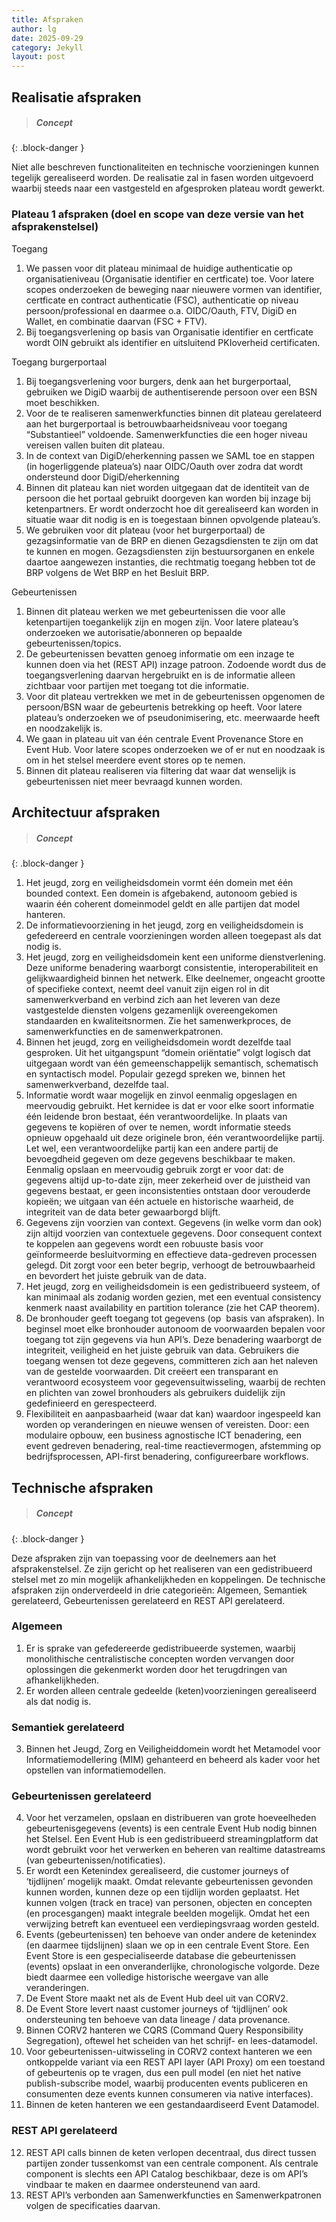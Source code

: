 ```yaml
---
title: Afspraken
author: lg
date: 2025-09-29
category: Jekyll
layout: post
---
```


Realisatie afspraken
-------------

> ##### Concept
{: .block-danger }

Niet alle beschreven functionaliteiten en technische voorzieningen kunnen tegelijk gerealiseerd worden. De realisatie zal in fasen worden uitgevoerd waarbij steeds naar een vastgesteld en afgesproken plateau wordt gewerkt. 

### Plateau 1 afspraken (doel en scope van deze versie van het afsprakenstelsel)
Toegang
1. We passen voor dit plateau minimaal de huidige authenticatie op organisatieniveau (Organisatie identifier en certficate) toe. Voor latere scopes onderzoeken de beweging naar nieuwere vormen van identifier, certficate en contract authenticatie (FSC), authenticatie op niveau persoon/professional en daarmee o.a. OIDC/Oauth, FTV, DigiD en Wallet, en combinatie daarvan (FSC + FTV).
2. Bij toegangsverlening op basis van Organisatie identifier en certficate wordt OIN gebruikt als identifier en uitsluitend PKIoverheid certificaten.

Toegang burgerportaal
1. Bij toegangsverlening voor burgers, denk aan het burgerportaal, gebruiken we DigiD waarbij de authentiserende persoon over een BSN moet beschikken.
2. Voor de te realiseren samenwerkfuncties binnen dit plateau gerelateerd aan het burgerportaal is  betrouwbaarheidsniveau voor toegang “Substantieel” voldoende. Samenwerkfuncties die een hoger niveau vereisen vallen buiten dit plateau.
3. In de context van DigiD/eherkenning passen we SAML toe en stappen (in hogerliggende plateua’s) naar OIDC/Oauth over zodra dat wordt ondersteund door DigiD/eherkenning
4. Binnen dit plateau kan niet worden uitgegaan dat de identiteit van de persoon die het portaal gebruikt doorgeven kan worden bij inzage bij ketenpartners. Er wordt onderzocht hoe dit gerealiseerd kan worden in situatie waar dit nodig is en is toegestaan binnen opvolgende plateau’s.
5. We gebruiken voor dit plateau (voor het burgerportaal) de gezagsinformatie van de BRP en dienen Gezagsdiensten te zijn om dat te kunnen en mogen. Gezagsdiensten zijn bestuursorganen en enkele daartoe aangewezen instanties, die rechtmatig toegang hebben tot de BRP volgens de Wet BRP en het Besluit BRP. 

Gebeurtenissen
1. Binnen dit plateau werken we met gebeurtenissen die voor alle ketenpartijen toegankelijk zijn en mogen zijn. Voor latere plateau’s onderzoeken we autorisatie/abonneren op bepaalde gebeurtenissen/topics.
2. De gebeurtenissen bevatten genoeg informatie om een inzage te kunnen doen via het (REST API) inzage patroon. Zodoende wordt dus de toegangsverlening daarvan hergebruikt en is de informatie alleen zichtbaar voor partijen met toegang tot die informatie.
3. Voor dit plateau vertrekken we met in de gebeurtenissen opgenomen de persoon/BSN waar de gebeurtenis betrekking op heeft. Voor latere plateau’s onderzoeken we of pseudonimisering, etc. meerwaarde heeft en noodzakelijk is.
4. We gaan in plateau uit van één centrale Event Provenance Store en Event Hub. Voor latere scopes onderzoeken we of er nut en noodzaak is om in het stelsel meerdere event stores op te nemen.
5. Binnen dit plateau realiseren via filtering dat waar dat wenselijk is gebeurtenissen niet meer bevraagd kunnen worden.

Architectuur afspraken
-------------

> ##### Concept
{: .block-danger }

1. Het jeugd, zorg en veiligheidsdomein vormt één domein met één bounded context. Een domein is afgebakend, autonoom gebied is waarin één coherent domeinmodel geldt en alle partijen dat model hanteren.
2. De informatievoorziening in het jeugd, zorg en veiligheidsdomein is gefedereerd en centrale voorzieningen worden alleen toegepast als dat nodig is.
3. Het jeugd, zorg en veiligheidsdomein kent een uniforme dienstverlening. Deze uniforme benadering waarborgt consistentie, interoperabiliteit en gelijkwaardigheid binnen het netwerk. Elke deelnemer, ongeacht grootte of specifieke context, neemt deel vanuit zijn eigen rol in dit samenwerkverband en verbind zich aan het leveren van deze vastgestelde diensten volgens gezamenlijk overeengekomen standaarden en kwaliteitsnormen. Zie het samenwerkproces, de samenwerkfuncties en de samenwerkpatronen.
4. Binnen het jeugd, zorg en veiligheidsdomein wordt dezelfde taal gesproken. Uit het uitgangspunt “domein oriëntatie” volgt logisch dat uitgegaan wordt van één gemeenschappelijk semantisch, schematisch en syntactisch model. Populair gezegd spreken we, binnen het samenwerkverband, dezelfde taal.
5. Informatie wordt waar mogelijk en zinvol eenmalig opgeslagen en meervoudig gebruikt. Het kernidee is dat er voor elke soort informatie één leidende bron bestaat, één verantwoordelijke. In plaats van gegevens te kopiëren of over te nemen, wordt informatie steeds opnieuw opgehaald uit deze originele bron, één verantwoordelijke partij. Let wel, een verantwoordelijke partij kan een andere partij de bevoegdheid gegeven om deze gegevens beschikbaar te maken. Eenmalig opslaan en meervoudig gebruik zorgt er voor dat: de gegevens altijd up-to-date zijn, meer zekerheid over de juistheid van gegevens bestaat, er geen inconsistenties ontstaan door verouderde kopieën; we uitgaan van één actuele en historische waarheid, de integriteit van de data beter gewaarborgd blijft.
6. Gegevens zijn voorzien van context. Gegevens (in welke vorm dan ook) zijn altijd voorzien van contextuele gegevens. Door consequent context te koppelen aan gegevens wordt een robuuste basis voor geïnformeerde besluitvorming en effectieve data-gedreven processen gelegd. Dit zorgt voor een beter begrip, verhoogt de betrouwbaarheid en bevordert het juiste gebruik van de data.
7. Het jeugd, zorg en veiligheidsdomein is een gedistribueerd systeem, of kan minimaal als zodanig worden gezien, met een eventual consistency kenmerk naast availability en partition tolerance (zie het CAP theorem).
8. De bronhouder geeft toegang tot gegevens (op  basis van afspraken). In beginsel moet elke bronhouder autonoom de voorwaarden bepalen voor toegang tot zijn gegevens via hun API’s. Deze benadering waarborgt de integriteit, veiligheid en het juiste gebruik van data. Gebruikers die toegang wensen tot deze gegevens, committeren zich aan het naleven van de gestelde voorwaarden. Dit creëert een transparant en verantwoord ecosysteem voor gegevensuitwisseling, waarbij de rechten en plichten van zowel bronhouders als gebruikers duidelijk zijn gedefinieerd en gerespecteerd.
9. Flexibiliteit en aanpasbaarheid (waar dat kan) waardoor ingespeeld kan worden op veranderingen en nieuwe wensen of vereisten. Door: een modulaire opbouw, een business agnostische ICT benadering, een event gedreven benadering, real-time reactievermogen, afstemming op bedrijfsprocessen, API-first benadering, configureerbare workflows.


Technische afspraken
-------------

> ##### Concept
{: .block-danger }

Deze afspraken zijn van toepassing voor de deelnemers aan het afsprakenstelsel. Ze zijn gericht op het realiseren van een gedistribueerd stelsel met zo min mogelijk afhankelijkheden en koppelingen. De technische afspraken zijn onderverdeeld in drie categorieën: Algemeen, Semantiek gerelateerd, Gebeurtenissen gerelateerd en REST API gerelateerd.

### Algemeen
1. Er is sprake van gefedereerde gedistribueerde systemen, waarbij monolithische centralistische concepten worden vervangen door oplossingen die gekenmerkt worden door het terugdringen van afhankelijkheden.
2. Er worden alleen centrale gedeelde (keten)voorzieningen gerealiseerd als dat nodig is.

### Semantiek gerelateerd
3. Binnen het Jeugd, Zorg en Veiligheiddomein wordt het Metamodel voor Informatiemodellering (MIM) gehanteerd en beheerd als kader voor het opstellen van informatiemodellen.

### Gebeurtenissen gerelateerd
4. Voor het verzamelen, opslaan en distribueren van grote hoeveelheden gebeurtenisgegevens (events) is een centrale Event Hub nodig binnen het Stelsel. Een Event Hub is een gedistribueerd streamingplatform dat wordt gebruikt voor het verwerken en beheren van realtime datastreams (van gebeurtenissen/notificaties).
5. Er wordt een Ketenindex gerealiseerd, die customer journeys of ‘tijdlijnen’ mogelijk maakt. Omdat relevante gebeurtenissen gevonden kunnen worden, kunnen deze op een tijdlijn worden geplaatst. Het kunnen volgen (track en trace) van personen, objecten en concepten (en procesgangen) maakt integrale beelden mogelijk. Omdat het een verwijzing betreft kan eventueel een verdiepingsvraag worden gesteld.
6. Events (gebeurtenissen) ten behoeve van onder andere de ketenindex (en daarmee tijdslijnen) slaan we op in een centrale Event Store. Een Event Store is een gespecialiseerde database die gebeurtenissen (events) opslaat in een onveranderlijke, chronologische volgorde. Deze biedt daarmee een volledige historische weergave van alle veranderingen.
7. De Event Store maakt net als de Event Hub deel uit van CORV2.
8. De Event Store levert naast customer journeys of ‘tijdlijnen’ ook ondersteuning ten behoeve van data lineage / data provenance.
9. Binnen CORV2 hanteren we CQRS (Command Query Responsibility Segregation), oftewel het scheiden van het schrijf- en lees-datamodel.
10. Voor gebeurtenissen-uitwisseling in CORV2 context hanteren we een ontkoppelde variant via een REST API layer (API Proxy) om een toestand of gebeurtenis op te vragen, dus een pull model (en niet het native publish-subscribe model, waarbij producenten events publiceren en consumenten deze events kunnen consumeren via native interfaces).
11. Binnen de keten hanteren we een gestandaardiseerd Event Datamodel.

### REST API gerelateerd
12. REST API calls binnen de keten verlopen decentraal, dus direct tussen partijen zonder tussenkomst van een centrale component. Als centrale component is slechts een API Catalog beschikbaar, deze is om API’s vindbaar te maken en daarmee ondersteunend van aard.
13. REST API’s verbonden aan Samenwerkfuncties en Samenwerkpatronen volgen de specificaties daarvan.



